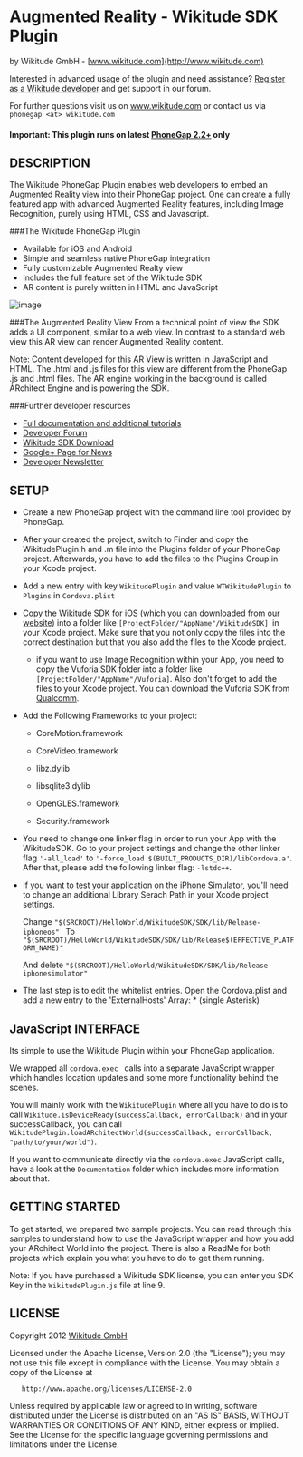 # Augmented Reality - Wikitude SDK Plugin
by Wikitude GmbH - [www.wikitude.com](http://www.wikitude.com)

Interested in advanced usage of the plugin and need assistance? 
[Register as a Wikitude developer](http://developer.wikitude.com) and get support in our forum.

For further questions visit us on www.wikitude.com or contact us via `phonegap <at> wikitude.com`

#### Important: This plugin runs on latest [PhoneGap 2.2+](http://docs.phonegap.com/index.html) only


## DESCRIPTION 


The Wikitude PhoneGap Plugin enables web developers to embed an Augmented Reality view into their PhoneGap project. One can create a fully featured app with advanced Augmented Reality features, including Image Recognition, purely using HTML, CSS and Javascript.

###The Wikitude PhoneGap Plugin

* Available for iOS and Android
* Simple and seamless native PhoneGap integration
* Fully customizable Augmented Realty view
* Includes the full feature set of the Wikitude SDK
* AR content is purely written in HTML and JavaScript

![image](http://www.wikitude.com/wp-content/uploads/2012/12/Plugin_Phonegap.png)

###The Augmented Reality View
From a technical point of view the SDK adds a UI component, similar to a web view. In contrast to a standard web view this AR view can render Augmented Reality content.

Note: Content developed for this AR View is written in JavaScript and HTML. The .html and .js files for this view are different from the PhoneGap .js and .html files. The AR engine working in the background is called ARchitect Engine and is powering the SDK.

###Further developer resources
* [Full documentation and additional tutorials](http://forum.wikitude.com/documentation)
* [Developer Forum](http://forum.wikitude.com/home)
* [Wikitude SDK Download](http://forum.wikitude.com/download)
* [Google+ Page for News](https://plus.google.com/u/0/103004921345651739447/posts)
* [Developer Newsletter](http://www.wikitude.com/developer/newsletter)



## SETUP

* Create a new PhoneGap project with the command line tool provided by PhoneGap.
* After your created the project, switch to Finder and copy the WikitudePlugin.h and .m file into the Plugins folder of your PhoneGap project. Afterwards, you have to add the files to the Plugins Group in your Xcode project.
* Add a new entry with key ``` WikitudePlugin ``` and value ``` WTWikitudePlugin ``` to ``` Plugins ``` in ``` Cordova.plist ```
* Copy the Wikitude SDK for iOS (which you can downloaded from [our website](http://www.wikitude.com/developer/sdk)) into a folder like ```[ProjectFolder/"AppName"/WikitudeSDK] ```in your Xcode project. Make sure that you not only copy the files into the correct destination but that you also add the files to the Xcode project.

	* if you want to use Image Recognition within your App, you need to copy the Vuforia SDK folder into a folder like ```[ProjectFolder/"AppName"/Vuforia]```. Also don't forget to add the files to your Xcode project. You can download the Vuforia SDK from [Qualcomm](https://developer.vuforia.com/).

	
* Add the Following Frameworks to your project:
 
	* CoreMotion.framework

	* CoreVideo.framework

	* libz.dylib

	* libsqlite3.dylib

	* OpenGLES.framework

	* Security.framework

* You need to change one linker flag in order to run your App with the WikitudeSDK. Go to your project settings and change the other linker flag ```'-all_load'``` to ```'-force_load $(BUILT_PRODUCTS_DIR)/libCordova.a'```. After that, please add the following linker flag: ```-lstdc++```.

* If you want to test your application on the iPhone Simulator, you'll need to change an additional Library Serach Path in your Xcode project settings. 
	
	 Change ```"$(SRCROOT)/HelloWorld/WikitudeSDK/SDK/lib/Release-iphoneos" ```	
	 To ```"$(SRCROOT)/HelloWorld/WikitudeSDK/SDK/lib/Release$(EFFECTIVE_PLATFORM_NAME)"```
	 
	 And delete ```"$(SRCROOT)/HelloWorld/WikitudeSDK/SDK/lib/Release-iphonesimulator"```


* The last step is to edit the whitelist entries. Open the Cordova.plist and add a new entry to the 'ExternalHosts' Array: * (single Asterisk)


## JavaScript INTERFACE
	
Its simple to use the Wikitude Plugin within your PhoneGap application.

We wrapped all ``` cordova.exec	 ``` calls into a separate JavaScript wrapper which handles location updates and some more functionality behind the scenes.

You will mainly work with the ``` WikitudePlugin ``` where all you have to do is to call ```Wikitude.isDeviceReady(successCallback, errorCallback)``` and in your successCallback, you can call ```WikitudePlugin.loadARchitectWorld(successCallback, errorCallback, "path/to/your/world")```.

If you want to communicate directly via the ```cordova.exec``` JavaScript calls, have a look at the ```Documentation``` folder which includes more information about that.
	

## GETTING STARTED

To get started, we prepared two sample projects. You can read through this samples to understand how to use the JavaScript wrapper and how you add your ARchitect World into the project. There is also a ReadMe for both projects which explain you what you have to do to get them running.

Note:
If you have purchased a Wikitude SDK license, you can enter you SDK Key in the ```WikitudePlugin.js``` file at line 9.


## LICENSE

   Copyright 2012 [Wikitude GmbH ](http://www.wikitude.com)

   Licensed under the Apache License, Version 2.0 (the "License");
   you may not use this file except in compliance with the License.
   You may obtain a copy of the License at

       http://www.apache.org/licenses/LICENSE-2.0

   Unless required by applicable law or agreed to in writing, software
   distributed under the License is distributed on an "AS IS" BASIS,
   WITHOUT WARRANTIES OR CONDITIONS OF ANY KIND, either express or implied.
   See the License for the specific language governing permissions and
   limitations under the License.